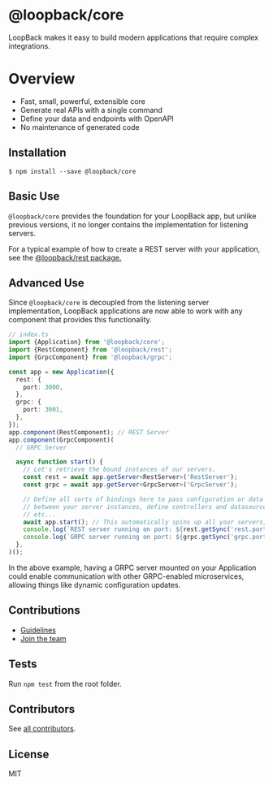 # @loopback/core

LoopBack makes it easy to build modern applications that require complex
integrations.

# Overview

* Fast, small, powerful, extensible core
* Generate real APIs with a single command
* Define your data and endpoints with OpenAPI
* No maintenance of generated code

## Installation

```shell
$ npm install --save @loopback/core
```

## Basic Use

`@loopback/core` provides the foundation for your LoopBack app, but unlike
previous versions, it no longer contains the implementation for listening
servers.

For a typical example of how to create a REST server with your application, see
the
[@loopback/rest package.](https://github.com/strongloop/loopback-next/tree/master/packages/rest)

## Advanced Use

Since `@loopback/core` is decoupled from the listening server implementation,
LoopBack applications are now able to work with any component that provides this
functionality.

```ts
// index.ts
import {Application} from '@loopback/core';
import {RestComponent} from '@loopback/rest';
import {GrpcComponent} from '@loopback/grpc';

const app = new Application({
  rest: {
    port: 3000,
  },
  grpc: {
    port: 3001,
  },
});
app.component(RestComponent); // REST Server
app.component(GrpcComponent)(
  // GRPC Server

  async function start() {
    // Let's retrieve the bound instances of our servers.
    const rest = await app.getServer<RestServer>('RestServer');
    const grpc = await app.getServer<GrpcServer>('GrpcServer');

    // Define all sorts of bindings here to pass configuration or data
    // between your server instances, define controllers and datasources for them,
    // etc...
    await app.start(); // This automatically spins up all your servers, too!
    console.log(`REST server running on port: ${rest.getSync('rest.port')}`);
    console.log(`GRPC server running on port: ${grpc.getSync('grpc.port')}`);
  },
)();
```

In the above example, having a GRPC server mounted on your Application could
enable communication with other GRPC-enabled microservices, allowing things like
dynamic configuration updates.

## Contributions

* [Guidelines](https://github.com/strongloop/loopback-next/blob/master/docs/DEVELOPING.md)
* [Join the team](https://github.com/strongloop/loopback-next/issues/110)

## Tests

Run `npm test` from the root folder.

## Contributors

See
[all contributors](https://github.com/strongloop/loopback-next/graphs/contributors).

## License

MIT

